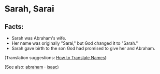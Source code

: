 # Sarah, Sarai #

## Facts: ##

 * Sarah was Abraham's wife.
 * Her name was originally "Sarai," but God changed it to "Sarah."
 * Sarah gave birth to the son God had promised to give her and Abraham.
 
(Translation suggestions: [How to Translate Names](https://git.door43.org/Door43/en-ta-translate-vol1/src/master/content/translate_names.md))
   
(See also: [abraham](../other/abraham.md) **·** [isaac](../other/isaac.md))

